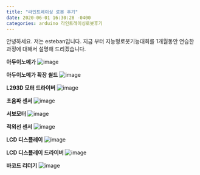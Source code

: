 ```yaml
---
title: "라인트레이싱 로봇 후기"
date: 2020-06-01 16:30:28 -0400
categories: arduino 라인트레이싱로봇후기
---
```


안녕하세요.
저는 esteban입니다.
지금 부터 지능형로봇기능대회를 1개월동안 연습한 과정에 대해서 설명해 드리겠습니다.




<strong>아두이노메가</strong>
![image](/assets/images/2.jpg)


<strong>아두이노메가 확장 쉴드</strong>
![image](/assets/images/4.jpg)


<strong>L293D 모터 드라이버</strong>
![image](/assets/images/5.jpg)


<strong>초음파 센서</strong>
![image](/assets/images/8.jpg)


<strong>서보모터</strong>
![image](/assets/images/9.jpg)


<strong>적외선 센서</strong>
![image](/assets/images/10.jpg)


<strong>LCD 디스플레이</strong>
![image](/assets/images/12.jpg)


<strong>LCD 디스플레이 드라이버</strong>
![image](/assets/images/13.jpg)


<strong>바코드 리더기</strong>
![image](/assets/images/14.jpg)



